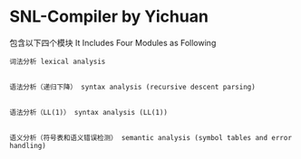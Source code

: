 # SNL-Compiler by Yichuan
 

包含以下四个模块 It Includes Four Modules as Following

	词法分析 lexical analysis  
		
		
	语法分析（递归下降） syntax analysis (recursive descent parsing)  
		
		
	语法分析（LL(1)） syntax analysis (LL(1))  
		
		
	语义分析（符号表和语义错误检测） semantic analysis (symbol tables and error handling)
